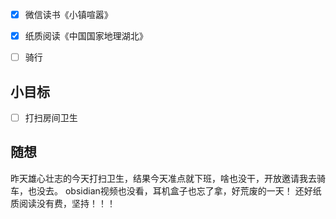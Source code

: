 - [x] 微信读书《小镇喧嚣》
- [x] 纸质阅读《中国国家地理湖北》
- [ ] 骑行


## 小目标
- [ ] 打扫房间卫生

## 随想
昨天雄心壮志的今天打扫卫生，结果今天准点就下班，啥也没干，开放邀请我去骑车，也没去。
obsidian视频也没看，耳机盒子也忘了拿，好荒废的一天！
还好纸质阅读没有费，坚持！！！